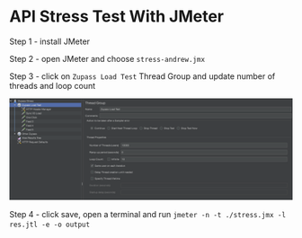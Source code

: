 # API Stress Test With JMeter

Step 1 - install JMeter

Step 2 - open JMeter and choose `stress-andrew.jmx`

Step 3 - click on `Zupass Load Test` Thread Group and update number of threads and loop count

![Thread Group](./stress.png)

Step 4 - click save, open a terminal and run `jmeter -n -t ./stress.jmx -l res.jtl -e -o output`
